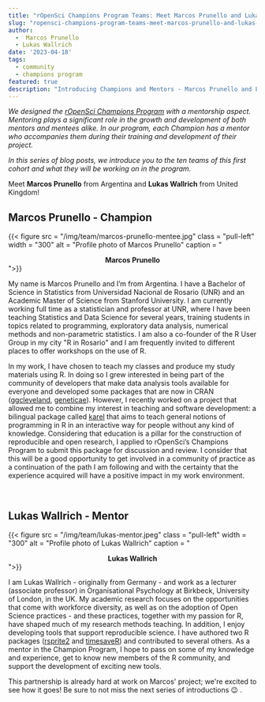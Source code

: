 ```yaml
---
title: "rOpenSci Champions Program Teams: Meet Marcos Prunello and Lukas Wallrich"
slug: "ropensci-champions-program-teams-meet-marcos-prunello-and-lukas-wallrich"
author:
  -  Marcos Prunello
  - Lukas Wallrich
date: '2023-04-18'
tags:
  - community
  - champions program
featured: true
description: "Introducing Champions and Mentors - Marcos Prunello and Lukas Wallrich"
---
```


*We designed the [rOpenSci Champions Program](/champions/) with a mentorship aspect. Mentoring plays a significant role in the growth and development of both mentors and mentees alike. In our program, each Champion has a mentor who accompanies them during their training and development of their project.*

*In this series of blog posts, we introduce you to the ten teams of this first cohort and what they will be working on in the program.*

Meet **Marcos Prunello** from Argentina and **Lukas Wallrich** from United Kingdom!


## Marcos Prunello - Champion

{{< figure src = "/img/team/marcos-prunello-mentee.jpg" class = "pull-left" width = "300" alt = "Profile photo of Marcos Prunello" caption = "<center><strong>Marcos Prunello</strong></center>">}}

My name is Marcos Prunello and I’m from Argentina. I have a Bachelor of Science in Statistics from Universidad Nacional de Rosario (UNR) and an Academic Master of Science from Stanford University. I am currently working full time as a statistician and professor at UNR, where I have been teaching Statistics and Data Science for several years, training students in topics related to programming, exploratory data analysis, numerical methods and non-parametric statistics.  I am also a co-founder of the R User Group in my city "R in Rosario" and I am frequently invited to different places to offer workshops on the use of R. 

In my work, I have chosen to teach my classes and produce my study materials using R. In doing so I grew interested in being part of the community of developers that make data analysis tools available for everyone and developed some packages that are now in CRAN ([ggcleveland](https://mpru.github.io/ggcleveland/), [geneticae](https://jangelini.github.io/geneticae/)). However, I recently worked on a project that allowed me to combine my interest in teaching and software development: a bilingual package called [karel](https://mpru.github.io/karel/) that aims to teach general notions of programming in R in an interactive way for people without any kind of knowledge. Considering that education is a pillar for the construction of reproducible and open research, I applied to rOpenSci’s Champions Program to submit this package for discussion and review. I consider that this will be a good opportunity to get involved in a community of practice as a continuation of the path I am following and with the certainty that the experience acquired will have a positive impact in my work environment.

</br>

## Lukas Wallrich - Mentor

{{< figure src = "/img/team/lukas-mentor.jpeg" class = "pull-left" width = "300" alt = "Profile photo of Lukas Wallrich" caption = "<center><strong>Lukas Wallrich</strong></center>">}}

I am Lukas Wallrich - originally from Germany - and work as a lecturer (associate professor) in Organisational Psychology at Birkbeck, University of London, in the UK. My academic research focuses on the opportunities that come with workforce diversity, as well as on the adoption of Open Science practices - and these practices, together with my passion for R, have shaped much of my research methods teaching. In addition, I enjoy developing tools that support reproducible science. I have authored two R packages ([rsprite2](https://lukaswallrich.github.io/rsprite2/) and [timesaveR](https://lukaswallrich.github.io/timesaveR/)) and contributed to several others. As a mentor in the Champion Program, I hope to pass on some of my knowledge and experience, get to know new members of the R community, and support the development of exciting new tools.

This partnership is already hard at work on Marcos' project; we're excited to see how it goes!  Be sure to not miss the next series of introductions 😉 .
